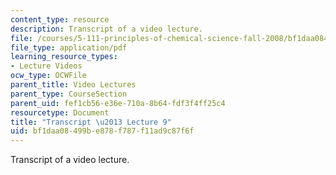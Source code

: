 ```yaml
---
content_type: resource
description: Transcript of a video lecture.
file: /courses/5-111-principles-of-chemical-science-fall-2008/bf1daa08499be878f787f11ad9c87f6f_5-111F08-L09.pdf
file_type: application/pdf
learning_resource_types:
- Lecture Videos
ocw_type: OCWFile
parent_title: Video Lectures
parent_type: CourseSection
parent_uid: fef1cb56-e36e-710a-8b64-fdf3f4ff25c4
resourcetype: Document
title: "Transcript \u2013 Lecture 9"
uid: bf1daa08-499b-e878-f787-f11ad9c87f6f
---
```

Transcript of a video lecture.

